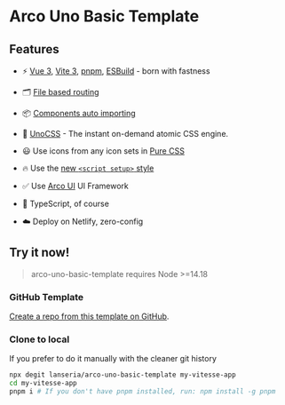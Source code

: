 # Arco Uno Basic Template

## Features

- ⚡️ [Vue 3](https://github.com/vuejs/core), [Vite 3](https://github.com/vitejs/vite), [pnpm](https://pnpm.io/), [ESBuild](https://github.com/evanw/esbuild) - born with fastness

- 🗂 [File based routing](./src/pages)

- 📦 [Components auto importing](./src/components)

- 🎨 [UnoCSS](https://github.com/antfu/unocss) - The instant on-demand atomic CSS engine.

- 😃 Use icons from any icon sets in [Pure CSS](https://github.com/antfu/unocss/tree/main/packages/preset-icons)

- 🔥 Use the [new `<script setup>` style](https://github.com/vuejs/rfcs/pull/227)

- ✅ Use [Arco UI](https://arco.design/vue/docs/start) UI Framework

- 🦾 TypeScript, of course

- ☁️ Deploy on Netlify, zero-config

## Try it now!

> arco-uno-basic-template requires Node >=14.18

### GitHub Template

[Create a repo from this template on GitHub](https://github.com/lanseria/arco-uno-basic-template/generate).

### Clone to local

If you prefer to do it manually with the cleaner git history

```bash
npx degit lanseria/arco-uno-basic-template my-vitesse-app
cd my-vitesse-app
pnpm i # If you don't have pnpm installed, run: npm install -g pnpm
```
